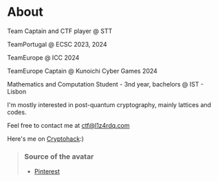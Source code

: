 # About

Team Captain and CTF player @ STT

TeamPortugal @ ECSC 2023, 2024 

TeamEurope @ ICC 2024 

TeamEurope Captain @ Kunoichi Cyber Games 2024 

Mathematics and Computation Student - 3nd year, bachelors @ IST - Lisbon

I'm mostly interested in post-quantum cryptography, mainly lattices and codes.

Feel free to contact me at ctf@l1z4rdq.com

Here's me on [Cryptohack](https://cryptohack.org/user/lizardqueen/):)


> ### Source of the avatar
> - [Pinterest](https://www.pinterest.com/pin/472948398369833813/)
